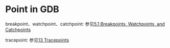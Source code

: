 # Point in GDB

breakpoint、watchpoint、catchpoint: 参见[5.1 Breakpoints, Watchpoints, and Catchpoints](https://sourceware.org/gdb/current/onlinedocs/gdb/Breakpoints.html#Breakpoints)

tracepoint: 参见[13 Tracepoints](https://sourceware.org/gdb/current/onlinedocs/gdb/Tracepoints.html#Tracepoints)